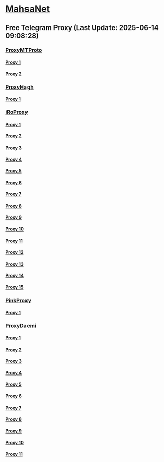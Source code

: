 
# [MahsaNet](https://t.me/mahsa_net)
## Free Telegram Proxy (Last Update: 2025-06-14 09:08:28)
### [ProxyMTProto](https://t.me/ProxyMTProto)
#### [Proxy 1](tg://proxy?server=204.76.203.15&port=443&secret=15115115115115115115115115115115)
#### [Proxy 2](tg://proxy?server=204.76.203.63&port=443&secret=15115115115115115115115115115115)
### [ProxyHagh](https://t.me/ProxyHagh)
#### [Proxy 1](tg://proxy?server=208.115.225.166&port=85&secret=7gAA8A8Pd1VV9QBuLmltZWRpYS5zdGVhbXBvd2VyZWQuY29t)
### [iRoProxy](https://t.me/iRoProxy)
#### [Proxy 1](tg://proxy?server=141.11.26.46&port=443&secret=7rXpXsHm4qJ_nKJvoq_oq_ptZWRpYS5zdGVhbXBvd2VyZWQuY29t)
#### [Proxy 2](tg://proxy?server=141.11.26.34&port=443&secret=7rXpXsHm4qJ_nKJvoq_oq_ptZWRpYS5zdGVhbXBvd2VyZWQuY29t)
#### [Proxy 3](tg://proxy?server=141.11.26.33&port=443&secret=7rXpXsHm4qJ_nKJvoq_oq_ptZWRpYS5zdGVhbXBvd2VyZWQuY29t)
#### [Proxy 4](tg://proxy?server=141.11.26.27&port=443&secret=7rXpXsHm4qJ_nKJvoq_oq_ptZWRpYS5zdGVhbXBvd2VyZWQuY29t)
#### [Proxy 5](tg://proxy?server=141.11.26.39&port=443&secret=7rXpXsHm4qJ_nKJvoq_oq_ptZWRpYS5zdGVhbXBvd2VyZWQuY29t)
#### [Proxy 6](tg://proxy?server=141.11.26.48&port=443&secret=7rXpXsHm4qJ_nKJvoq_oq_ptZWRpYS5zdGVhbXBvd2VyZWQuY29t)
#### [Proxy 7](tg://proxy?server=141.11.26.45&port=443&secret=7rXpXsHm4qJ_nKJvoq_oq_ptZWRpYS5zdGVhbXBvd2VyZWQuY29t)
#### [Proxy 8](tg://proxy?server=141.11.26.41&port=443&secret=7rXpXsHm4qJ_nKJvoq_oq_ptZWRpYS5zdGVhbXBvd2VyZWQuY29t)
#### [Proxy 9](tg://proxy?server=141.11.26.35&port=443&secret=7rXpXsHm4qJ_nKJvoq_oq_ptZWRpYS5zdGVhbXBvd2VyZWQuY29t)
#### [Proxy 10](tg://proxy?server=141.11.26.29&port=773&secret=7gAA8A8Pd1VV____9QBuLmltZWRpYS5zdGVhbXBvd2VyZWQuY29t)
#### [Proxy 11](tg://proxy?server=141.11.26.31&port=773&secret=7gAA8A8Pd1VV____9QBuLmltZWRpYS5zdGVhbXBvd2VyZWQuY29t)
#### [Proxy 12](tg://proxy?server=141.11.26.46&port=443&secret=7rXpXsHm4qJ_nKJvoq_oq_ptZWRpYS5zdGVhbXBvd2VyZWQuY29t)
#### [Proxy 13](tg://proxy?server=141.11.26.34&port=443&secret=7rXpXsHm4qJ_nKJvoq_oq_ptZWRpYS5zdGVhbXBvd2VyZWQuY29t)
#### [Proxy 14](tg://proxy?server=141.11.26.33&port=443&secret=7rXpXsHm4qJ_nKJvoq_oq_ptZWRpYS5zdGVhbXBvd2VyZWQuY29t)
#### [Proxy 15](tg://proxy?server=141.11.26.27&port=443&secret=7rXpXsHm4qJ_nKJvoq_oq_ptZWRpYS5zdGVhbXBvd2VyZWQuY29t)
### [PinkProxy](https://t.me/PinkProxy)
#### [Proxy 1](tg://proxy?server=176.65.135.67&port=220&secret=7gAA8A8Pd1VV____9QBuLmltZWRpYS5zdGVhbXBvd2VyZWQuY29t)
### [ProxyDaemi](https://t.me/ProxyDaemi)
#### [Proxy 1](tg://proxy?server=185.253.1.30&port=23&secret=7rXpXsHm4qJ_nKJvoq_oq_ptZWRpYS5zdGVhbXBvd2VyZWQuY29t)
#### [Proxy 2](tg://proxy?server=176.65.131.165&port=85&secret=7gAA8A8Pd1VV____9QBuLmltZWRpYS5zdGVhbXBvd2VyZWQuY29t)
#### [Proxy 3](tg://proxy?server=212.34.128.177&port=8443&secret=7ggggggggggggggggggggghtZWRpYS5zdGVhbXBvd2VyZWQuY29t)
#### [Proxy 4](tg://proxy?server=212.34.137.121&port=8443&secret=7ggggggggggggggggggggghtZWRpYS5zdGVhbXBvd2VyZWQuY29t)
#### [Proxy 5](tg://proxy?server=178.130.41.166&port=8443&secret=7ggggggggggggggggggggghtZWRpYS5zdGVhbXBvd2VyZWQuY29t)
#### [Proxy 6](tg://proxy?server=194.60.133.213&port=8443&secret=7ggggggggggggggggggggghtZWRpYS5zdGVhbXBvd2VyZWQuY29t)
#### [Proxy 7](tg://proxy?server=80.85.245.242&port=8443&secret=7ggggggggggggggggggggghtZWRpYS5zdGVhbXBvd2VyZWQuY29t)
#### [Proxy 8](tg://proxy?server=91.84.113.131&port=8443&secret=7ggggggggggggggggggggghtZWRpYS5zdGVhbXBvd2VyZWQuY29t)
#### [Proxy 9](tg://proxy?server=212.34.129.204&port=8443&secret=7ggggggggggggggggggggghtZWRpYS5zdGVhbXBvd2VyZWQuY29t)
#### [Proxy 10](tg://proxy?server=212.111.89.187&port=8443&secret=7ggggggggggggggggggggghtZWRpYS5zdGVhbXBvd2VyZWQuY29t)
#### [Proxy 11](tg://proxy?server=89.110.72.115&port=8443&secret=7ggggggggggggggggggggghtZWRpYS5zdGVhbXBvd2VyZWQuY29t)

    